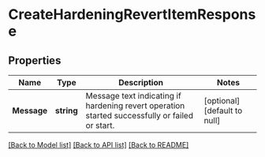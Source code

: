 # CreateHardeningRevertItemResponse

## Properties
Name | Type | Description | Notes
------------ | ------------- | ------------- | -------------
**Message** | **string** | Message text indicating if hardening revert operation started successfully or failed or start. | [optional] [default to null]

[[Back to Model list]](../README.md#documentation-for-models) [[Back to API list]](../README.md#documentation-for-api-endpoints) [[Back to README]](../README.md)


